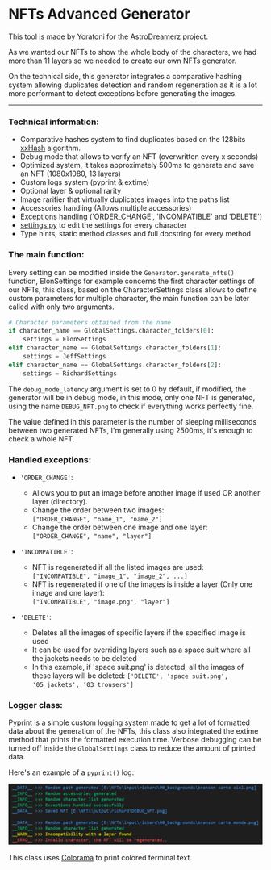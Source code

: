 # NFTs Advanced Generator

This tool is made by Yoratoni for the AstroDreamerz project.

As we wanted our NFTs to show the whole body of the characters, we had more than 11 layers so we needed to create our own NFTs generator.

On the technical side, this generator integrates a comparative hashing system allowing duplicates detection and random regeneration as it is a lot more performant to detect exceptions before generating the images.

---

### Technical information:
  - Comparative hashes system to find duplicates based on the 128bits [xxHash](https://github.com/Cyan4973/xxHash) algorithm.
  - Debug mode that allows to verify an NFT (overwritten every x seconds)
  - Optimized system, it takes approximately 500ms to generate and save an NFT (1080x1080, 13 layers)
  - Custom logs system (pyprint & extime)
  - Optional layer & optional rarity
  - Image rarifier that virtually duplicates images into the paths list
  - Accessories handling (Allows multiple accessories)
  - Exceptions handling ('ORDER_CHANGE', 'INCOMPATIBLE' and 'DELETE')
  - [settings.py](settings/settings.py) to edit the settings for every character
  - Type hints, static method classes and full docstring for every method

### The main function:
Every setting can be modified inside the `Generator.generate_nfts()` function, ElonSettings for example concerns the first character settings of our NFTs, this class, based on the CharacterSettings class allows to define custom parameters for multiple character, the main function can be later called with only two arguments.

```py
# Character parameters obtained from the name
if character_name == GlobalSettings.character_folders[0]:
    settings = ElonSettings
elif character_name == GlobalSettings.character_folders[1]:
    settings = JeffSettings
elif character_name == GlobalSettings.character_folders[2]:
    settings = RichardSettings
```

The `debug_mode_latency` argument is set to 0 by default, if modified, the generator will be in debug mode,
in this mode, only one NFT is generated, using the name `DEBUG_NFT.png` to check if everything works perfectly fine.

The value defined in this parameter is the number of sleeping milliseconds between two generated NFTs,
I'm generally using 2500ms, it's enough to check a whole NFT.

### Handled exceptions:
  - `'ORDER_CHANGE'`:
      - Allows you to put an image before another image if used OR another layer (directory).
      - Change the order between two images: <br />
        `["ORDER_CHANGE", "name_1", "name_2"]`
      - Change the order between one image and one layer: <br />
        `["ORDER_CHANGE", "name", "layer"]`
        
  - `'INCOMPATIBLE'`:
      - NFT is regenerated if all the listed images are used: <br />
      `["INCOMPATIBLE", "image_1", "image_2", ...]`
      - NFT is regenerated if one of the images is inside a layer (Only one image and one layer): <br />
      `["INCOMPATIBLE", "image.png", "layer"]`
      
  - `'DELETE'`:
      - Deletes all the images of specific layers if the specified image is used
      - It can be used for overriding layers such as a space suit where all the jackets needs to be deleted
      - In this example, if 'space suit.png' is detected, all the images of these layers will be deleted:
      `['DELETE', 'space suit.png', '05_jackets', '03_trousers']`
      
### Logger class:
Pyprint is a simple custom logging system made to get a lot of formatted data about the generation of the NFTs,
this class also integrated the extime method that prints the formatted execution time. Verbose debugging can be turned off inside the `GlobalSettings` class to reduce the amount of printed data.

Here's an example of a `pyprint()` log:

![Alt text](docs/pyprint.png "Pyprint logs example")

This class uses [Colorama](https://github.com/tartley/colorama) to print colored terminal text. 








